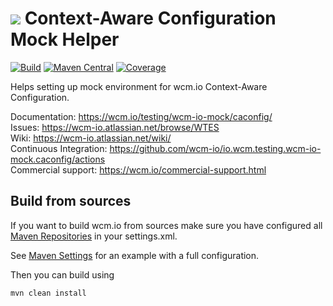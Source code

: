 <img src="https://wcm.io/images/favicon-16@2x.png"/> Context-Aware Configuration Mock Helper
======
[![Build](https://github.com/wcm-io/io.wcm.testing.wcm-io-mock.caconfig/workflows/Build/badge.svg?branch=develop)](https://github.com/wcm-io/io.wcm.testing.wcm-io-mock.caconfig/actions?query=workflow%3ABuild+branch%3Adevelop)
[![Maven Central](https://maven-badges.herokuapp.com/maven-central/io.wcm/io.wcm.testing.wcm-io-mock.caconfig/badge.svg)](https://maven-badges.herokuapp.com/maven-central/io.wcm/io.wcm.testing.wcm-io-mock.caconfig)
[![Coverage](https://sonarcloud.io/api/project_badges/measure?project=wcm-io_io.wcm.testing.wcm-io-mock.caconfig&metric=coverage)](https://sonarcloud.io/summary/new_code?id=wcm-io_io.wcm.testing.wcm-io-mock.caconfig)

Helps setting up mock environment for wcm.io Context-Aware Configuration.

Documentation: https://wcm.io/testing/wcm-io-mock/caconfig/<br/>
Issues: https://wcm-io.atlassian.net/browse/WTES<br/>
Wiki: https://wcm-io.atlassian.net/wiki/<br/>
Continuous Integration: https://github.com/wcm-io/io.wcm.testing.wcm-io-mock.caconfig/actions<br/>
Commercial support: https://wcm.io/commercial-support.html


## Build from sources

If you want to build wcm.io from sources make sure you have configured all [Maven Repositories](https://wcm.io/maven.html) in your settings.xml.

See [Maven Settings](https://github.com/wcm-io/io.wcm.testing.wcm-io-mock.caconfig/blob/develop/.maven-settings.xml) for an example with a full configuration.

Then you can build using

```
mvn clean install
```
